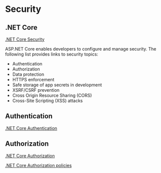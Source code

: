 # Security 

## .NET Core

[.NET Core Security](https://learn.microsoft.com/en-us/aspnet/core/security/?view=aspnetcore-6.0)

ASP.NET Core enables developers to configure and manage security. The following list provides links to security topics:

- Authentication
- Authorization
- Data protection
- HTTPS enforcement
- Safe storage of app secrets in development
- XSRF/CSRF prevention
- Cross Origin Resource Sharing (CORS)
- Cross-Site Scripting (XSS) attacks

## Authentication

[.NET Core Authentication](https://learn.microsoft.com/en-us/aspnet/core/security/authentication/?view=aspnetcore-6.0)

## Authorization

[.NET Core Authorization](https://learn.microsoft.com/en-us/aspnet/core/security/authorization/introduction?view=aspnetcore-6.0)

[.NET Core Authorization policies](https://learn.microsoft.com/en-us/aspnet/core/security/authorization/policies?view=aspnetcore-6.0)
